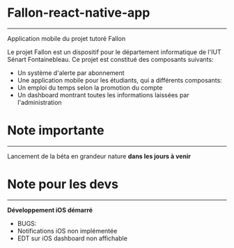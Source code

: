 # Fallon-react-native-app
-------------------------

Application mobile du projet tutoré Fallon

Le projet Fallon est un dispositif pour le département informatique de l'IUT Sénart Fontainebleau.
Ce projet est constitué des composants suivants:

* Un système d'alerte par abonnement
* Une application mobile pour les étudiants, qui a différents composants:
 * Un emploi du temps selon la promotion du compte
 * Un dashboard montrant toutes les informations laissées par l'administration

 # Note importante
 -----------------

 Lancement de la béta en grandeur nature __dans les jours à venir__

 # Note pour les devs
 --------------------

__Développement iOS démarré__
 * BUGS:
  * Notifications iOS non implémentée
  * EDT sur iOS dashboard non affichable 
